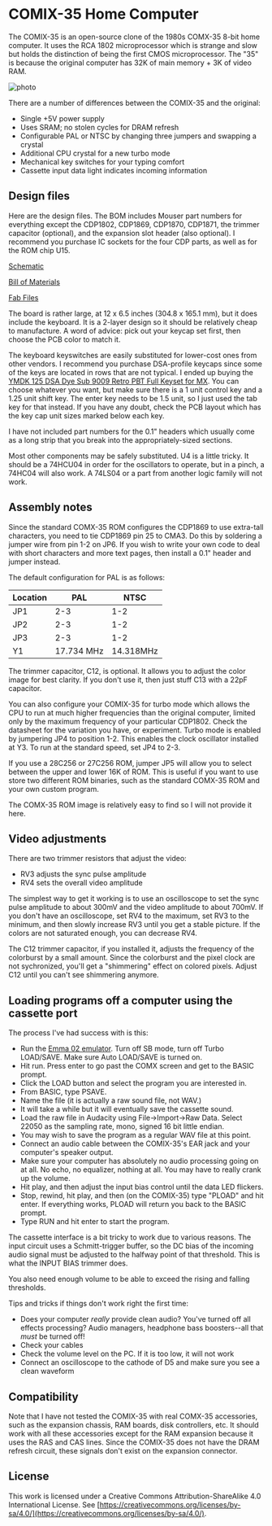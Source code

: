 # COMIX-35 Home Computer
The COMIX-35 is an open-source clone of the 1980s COMX-35 8-bit home computer.
It uses the RCA 1802 microprocessor which is strange and slow but holds the
distinction of being the first CMOS microprocessor. The "35" is because the
original computer has 32K of main memory + 3K of video RAM.

![photo](https://github.com/schlae/comix-35/blob/master/images/comix-35.jpg)

There are a number of differences between the COMIX-35 and the original:

* Single +5V power supply
* Uses SRAM; no stolen cycles for DRAM refresh
* Configurable PAL or NTSC by changing three jumpers and swapping a crystal
* Additional CPU crystal for a new turbo mode
* Mechanical key switches for your typing comfort
* Cassette input data light indicates incoming information

## Design files

Here are the design files. The BOM includes Mouser part numbers for everything
except the CDP1802, CDP1869, CDP1870, CDP1871, the trimmer capacitor (optional),
and the expansion slot header (also optional). I recommend you purchase IC
sockets for the four CDP parts, as well as for the ROM chip U15.

[Schematic](https://github.com/schlae/comix-35/blob/master/COMIX-35.pdf)

[Bill of Materials](https://github.com/schlae/comix-35/blob/master/COMIX-35.csv)

[Fab Files](https://github.com/schlae/comix-35/blob/master/fab/COMIX-35.zip)

The board is rather large, at 12 x 6.5 inches (304.8 x 165.1 mm), but it does
include the keyboard. It is a 2-layer design so it should be relatively cheap
to manufacture. A word of advice: pick out your keycap set first, then choose
the PCB color to match it.

The keyboard keyswitches are easily substituted for lower-cost ones from other
vendors. I recommend you purchase DSA-profile keycaps since some of the keys
are located in rows that are not typical. I ended up buying the [YMDK 125 DSA Dye Sub 9009 Retro PBT Full Keyset for MX](https://www.amazon.com/gp/product/B083L6FVPN/). You can choose whatever you want, but make sure there is a 1 unit
control key and a 1.25 unit shift key. The enter key needs to be 1.5 unit, so
I just used the tab key for that instead. If you have any doubt, check the PCB
layout which has the key cap unit sizes marked below each key.

I have not included part numbers for the 0.1" headers which usually come as a
long strip that you break into the appropriately-sized sections.

Most other components may be safely substituted. U4 is a little tricky. It
should be a 74HCU04 in order for the oscillators to operate, but in a pinch,
a 74HC04 will also work. A 74LS04 or a part from another logic family will
not work.

## Assembly notes
Since the standard COMX-35 ROM configures the CDP1869 to use extra-tall
characters, you need to tie CDP1869 pin 25 to CMA3. Do this by soldering a
jumper wire from pin 1-2 on JP6. If you wish to write your own code to deal
with short characters and more text pages, then install a 0.1" header and
jumper instead.

The default configuration for PAL is as follows:

| Location | PAL     | NTSC    |
| -------- | ------- | ------- |
| JP1      | 2-3     | 1-2     |
| JP2      | 2-3     | 1-2     |
| JP3      | 2-3     | 1-2     |
| Y1       | 17.734 MHz | 14.318MHz |

The trimmer capacitor, C12, is optional. It allows you to adjust the color
image for best clarity. If you don't use it, then just stuff C13 with a 22pF
capacitor.

You can also configure your COMIX-35 for turbo mode which allows the CPU to
run at much higher frequencies than the original computer, limited only by
the maximum frequency of your particular CDP1802. Check the datasheet for the
variation you have, or experiment. Turbo mode is enabled by jumpering JP4 to
position 1-2. This enables the clock oscillator installed at Y3. To run at the
standard speed, set JP4 to 2-3.

If you use a 28C256 or 27C256 ROM, jumper JP5 will allow you to select between
the upper and lower 16K of ROM. This is useful if you want to use store two
different ROM binaries, such as the standard COMX-35 ROM and your own custom
program.

The COMX-35 ROM image is relatively easy to find so I will not provide it here.

## Video adjustments

There are two trimmer resistors that adjust the video:

* RV3 adjusts the sync pulse amplitude
* RV4 sets the overall video amplitude

The simplest way to get it working is to use an oscilloscope to set the sync
pulse amplitude to about 300mV and the video amplitude to about 700mV. If you
don't have an oscilloscope, set RV4 to the maximum, set RV3 to the minimum,
and then slowly increase RV3 until you get a stable picture. If the colors
are not saturated enough, you can decrease RV4.

The C12 trimmer capacitor, if you installed it, adjusts the frequency of the
colorburst by a small amount. Since the colorburst and the pixel clock are not
sychronized, you'll get a "shimmering" effect on colored pixels. Adjust C12
until you can't see shimmering anymore. 

## Loading programs off a computer using the cassette port
The process I've had success with is this:

* Run the [Emma 02 emulator](https://www.emma02.hobby-site.com/). Turn off SB
mode, turn off Turbo LOAD/SAVE. Make sure Auto LOAD/SAVE is turned on.
* Hit run. Press enter to go past the COMX screen and get to the BASIC prompt.
* Click the LOAD button and select the program you are interested in.
* From BASIC, type PSAVE.
* Name the file (it is actually a raw sound file, not WAV.)
* It will take a while but it will eventually save the cassette sound.
* Load the raw file in Audacity using File-\>Import-\>Raw Data. Select 22050 as
the sampling rate, mono, signed 16 bit little endian.
* You may wish to save the program as a regular WAV file at this point.
* Connect an audio cable between the COMIX-35's EAR jack and your computer's
speaker output.
* Make sure your computer has absolutely no audio processing going on at all.
No echo, no equalizer, nothing at all. You may have to really crank up the
volume.
* Hit play, and then adjust the input bias control until the data LED flickers.
* Stop, rewind, hit play, and then (on the COMIX-35) type "PLOAD" and hit
enter. If everything works, PLOAD will return you back to the BASIC prompt.
* Type RUN and hit enter to start the program.

The cassette interface is a bit tricky to work due to various reasons. The
input circuit uses a Schmitt-trigger buffer, so the DC bias of the incoming
audio signal must be adjusted to the halfway point of that threshold. This
is what the INPUT BIAS trimmer does.

You also need enough volume to be able to exceed the rising and falling
thresholds.

Tips and tricks if things don't work right the first time:
* Does your computer *really* provide clean audio? You've turned off all
effects processing? Audio managers, headphone bass boosters--all that *must* 
be turned off!
* Check your cables
* Check the volume level on the PC. If it is too low, it will not work
* Connect an oscilloscope to the cathode of D5 and make sure you see a clean
waveform

## Compatibility
Note that I have not tested the COMIX-35 with real COMX-35 accessories, such
as the expansion chassis, RAM boards, disk controllers, etc. It should work
with all these accessories except for the RAM expansion because it uses the RAS
and CAS lines. Since the COMIX-35 does not have the DRAM refresh circuit, these
signals don't exist on the expansion connector.

## License
This work is licensed under a Creative Commons Attribution-ShareAlike 4.0
International License. See [https://creativecommons.org/licenses/by-sa/4.0/](https://creativecommons.org/licenses/by-sa/4.0/).

